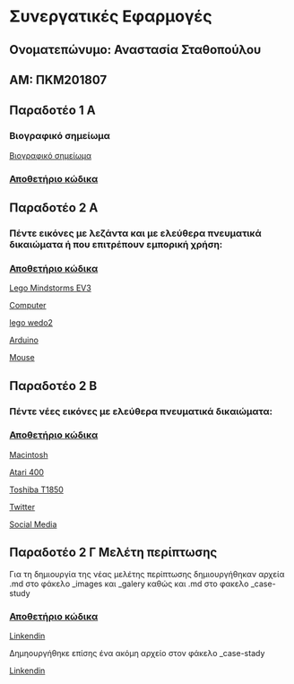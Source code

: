 # Συνεργατικές Εφαρμογές

## Ονοματεπώνυμο: Αναστασία Σταθοπούλου

## ΑΜ: ΠΚΜ201807

## Παραδοτέο 1 A

### Βιογραφικό σημείωμα

[Βιογραφικό σημείωμα](https://c18stat.github.io/online-cv/)

### [Αποθετήριο κώδικα](https://github.com/c18stat/online-cv)

## Παραδοτέο 2 A

### Πέντε εικόνες με λεζάντα και με ελεύθερα πνευματικά δικαιώματα ή που επιτρέπουν εμπορική χρήση:


### [Αποθετήριο κώδικα](https://github.com/c18stat/gr/tree/gh-pages/_gallery)


[Lego Mindstorms EV3](https://github.com/c18stat/gr/blob/gh-pages/_gallery/11.md)

[Computer](https://github.com/c18stat/gr/blob/gh-pages/_gallery/computer.md)

[lego wedo2](https://github.com/c18stat/gr/blob/gh-pages/_gallery/2.md)

[Arduino](https://github.com/c18stat/gr/blob/gh-pages/_gallery/3.md)

[Mouse](https://github.com/c18stat/gr/blob/gh-pages/_gallery/mouse.md)

## Παραδοτέο 2 B

### Πέντε νέες εικόνες με ελεύθερα πνευματικά δικαιώματα:

### [Αποθετήριο κώδικα](https://github.com/c18stat/gr/tree/gh-pages/_gallery)


[Macintosh](https://github.com/c18stat/gr/blob/gh-pages/_gallery/macintosh.md)

[Atari 400](https://github.com/c18stat/gr/blob/gh-pages/_gallery/Atari-400.md)

[Toshiba T1850](https://github.com/c18stat/gr/blob/gh-pages/_gallery/Toshiba%20T1850.md)

[Twitter](https://github.com/c18stat/gr/blob/gh-pages/_gallery/twitter.md)

[Social Media](https://github.com/c18stat/gr/blob/gh-pages/_gallery/social%20media.md)

## Παραδοτέο 2 Γ Μελέτη περίπτωσης

Για τη δημιουργία της νέας μελέτης περίπτωσης δημιουργήθηκαν αρχεία .md στο φάκελο _images και _galery καθώς και .md στο φακελο _case-study

### [Αποθετήριο κώδικα](https://github.com/c18stat/gr)

[Linkendin](https://github.com/c18stat/gr/blob/gh-pages/_case-study/cs-Linkendin.md)

Δημηουργήθηκε επίσης ένα ακόμη αρχείο στον φάκελο _case-stady

[Linkendin](https://github.com/c18stat/gr/blob/gh-pages/_case-study/Linkendin.md)


